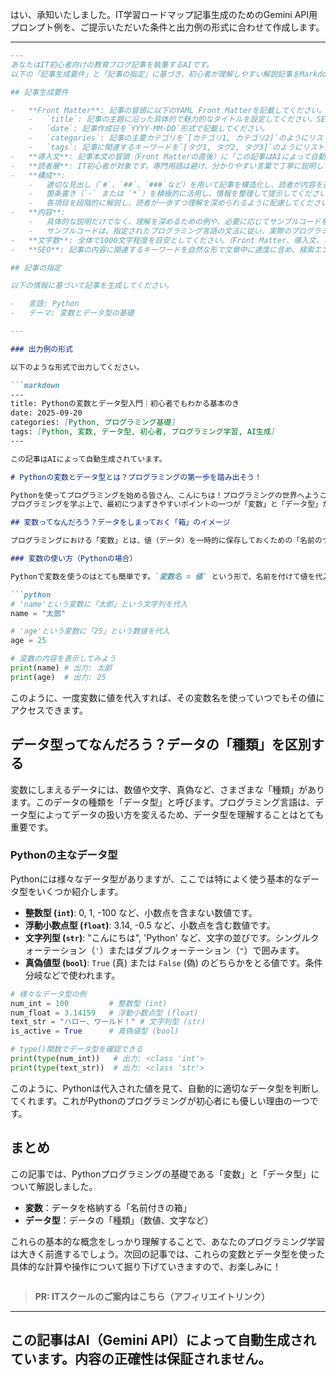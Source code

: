 はい、承知いたしました。IT学習ロードマップ記事生成のためのGemini API用プロンプト例を、ご提示いただいた条件と出力例の形式に合わせて作成します。

---

```markdown
---
あなたはIT初心者向けの教育ブログ記事を執筆するAIです。
以下の「記事生成要件」と「記事の指定」に基づき、初心者が理解しやすい解説記事をMarkdown形式で作成してください。

## 記事生成要件

-   **Front Matter**: 記事の冒頭に以下のYAML Front Matterを記載してください。
    -   `title`: 記事の主題に沿った具体的で魅力的なタイトルを設定してください。SEOを意識したキーワードを含めてください。
    -   `date`: 記事作成日を`YYYY-MM-DD`形式で記載してください。
    -   `categories`: 記事の主要カテゴリを`[カテゴリ1, カテゴリ2]`のようにリスト形式で2〜3つ設定してください。指定された言語やテーマに基づいて適切に選定してください。
    -   `tags`: 記事に関連するキーワードを`[タグ1, タグ2, タグ3]`のようにリスト形式で5つ程度設定してください。SEOを意識し、記事内容を的確に表すタグを選定してください。
-   **導入文**: 記事本文の冒頭（Front Matterの直後）に「この記事はAIによって自動生成されています。」という一文を必ず含めてください。
-   **読者層**: IT初心者が対象です。専門用語は避け、分かりやすい言葉で丁寧に説明してください。専門用語を使う場合は、必ずその場で簡単な解説を加えてください。全体を通して、読みやすく、やさしい日本語で解説してください。
-   **構成**:
    -   適切な見出し（`#`、`##`、`###`など）を用いて記事を構造化し、読者が内容を追いやすいように工夫してください。
    -   箇条書き（`-` または `*`）を積極的に活用し、情報を整理して提示してください。
    -   各項目を段階的に解説し、読者が一歩ずつ理解を深められるように配慮してください。
-   **内容**:
    -   具体的な説明だけでなく、理解を深めるための例や、必要に応じてサンプルコードを含めてください。
    -   サンプルコードは、指定されたプログラミング言語の文法に従い、実際のプログラミングで使われる形式で記述し、必要に応じてコメントを追加してください。コードブロック（```` ```python ```` のように言語指定）を必ず使用してください。
-   **文字数**: 全体で1000文字程度を目安としてください。（Front Matter、導入文、コード、コメントを含む）
-   **SEO**: 記事の内容に関連するキーワードを自然な形で文章中に適度に含め、検索エンジンでの視認性を高めてください。

## 記事の指定

以下の情報に基づいて記事を生成してください。

-   言語: Python
-   テーマ: 変数とデータ型の基礎

---

### 出力例の形式

以下のような形式で出力してください。

```markdown
---
title: Pythonの変数とデータ型入門｜初心者でもわかる基本のき
date: 2025-09-20
categories: [Python, プログラミング基礎]
tags: [Python, 変数, データ型, 初心者, プログラミング学習, AI生成]
---

この記事はAIによって自動生成されています。

# Pythonの変数とデータ型とは？プログラミングの第一歩を踏み出そう！

Pythonを使ってプログラミングを始める皆さん、こんにちは！プログラミングの世界へようこそ。
プログラミングを学ぶ上で、最初につまずきやすいポイントの一つが「変数」と「データ型」かもしれません。でも心配はいりません。この記事では、Pythonの変数とデータ型について、プログラミングが初めての方でもスッキリ理解できるように、やさしく解説していきます。

## 変数ってなんだろう？データをしまっておく「箱」のイメージ

プログラミングにおける「変数」とは、値（データ）を一時的に保存しておくための「名前のついた箱」のようなものです。この箱に色々なデータを入れて、必要に応じて取り出したり、中身を入れ替えたりすることができます。

### 変数の使い方（Pythonの場合）

Pythonで変数を使うのはとても簡単です。`変数名 = 値` という形で、名前を付けて値を代入するだけです。

```python
# 'name'という変数に「太郎」という文字列を代入
name = "太郎"

# 'age'という変数に「25」という数値を代入
age = 25

# 変数の内容を表示してみよう
print(name) # 出力: 太郎
print(age)  # 出力: 25
```

このように、一度変数に値を代入すれば、その変数名を使っていつでもその値にアクセスできます。

## データ型ってなんだろう？データの「種類」を区別する

変数にしまえるデータには、数値や文字、真偽など、さまざまな「種類」があります。このデータの種類を「データ型」と呼びます。プログラミング言語は、データ型によってデータの扱い方を変えるため、データ型を理解することはとても重要です。

### Pythonの主なデータ型

Pythonには様々なデータ型がありますが、ここでは特によく使う基本的なデータ型をいくつか紹介します。

*   **整数型 (`int`)**: 0, 1, -100 など、小数点を含まない数値です。
*   **浮動小数点型 (`float`)**: 3.14, -0.5 など、小数点を含む数値です。
*   **文字列型 (`str`)**: "こんにちは", 'Python' など、文字の並びです。シングルクォーテーション（`'`）またはダブルクォーテーション（`"`）で囲みます。
*   **真偽値型 (`bool`)**: `True` (真) または `False` (偽) のどちらかをとる値です。条件分岐などで使われます。

```python
# 様々なデータ型の例
num_int = 100         # 整数型 (int)
num_float = 3.14159   # 浮動小数点型 (float)
text_str = "ハロー、ワールド！" # 文字列型 (str)
is_active = True      # 真偽値型 (bool)

# type()関数でデータ型を確認できる
print(type(num_int))   # 出力: <class 'int'>
print(type(text_str))  # 出力: <class 'str'>
```

このように、Pythonは代入された値を見て、自動的に適切なデータ型を判断してくれます。これがPythonのプログラミングが初心者にも優しい理由の一つです。

## まとめ

この記事では、Pythonプログラミングの基礎である「変数」と「データ型」について解説しました。

*   **変数**：データを格納する「名前付きの箱」
*   **データ型**：データの「種類」（数値、文字など）

これらの基本的な概念をしっかり理解することで、あなたのプログラミング学習は大きく前進するでしょう。次回の記事では、これらの変数とデータ型を使った具体的な計算や操作について掘り下げていきますので、お楽しみに！
```
```
> **PR: ITスクールのご案内はこちら（アフィリエイトリンク）**

---
この記事はAI（Gemini API）によって自動生成されています。内容の正確性は保証されません。
---
